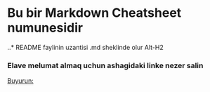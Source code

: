 # Bu bir Markdown Cheatsheet numunesidir

..* README faylinin uzantisi .md sheklinde olur 
Alt-H2

### Elave melumat almaq uchun ashagidaki linke nezer salin

[Buyurun:](https://github.com/adam-p/markdown-here/wiki/Markdown-Cheatsheet#emphasis)

